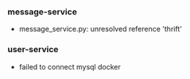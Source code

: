 ### message-service
- message_service.py: unresolved reference 'thrift'

### user-service
- failed to connect mysql docker 
